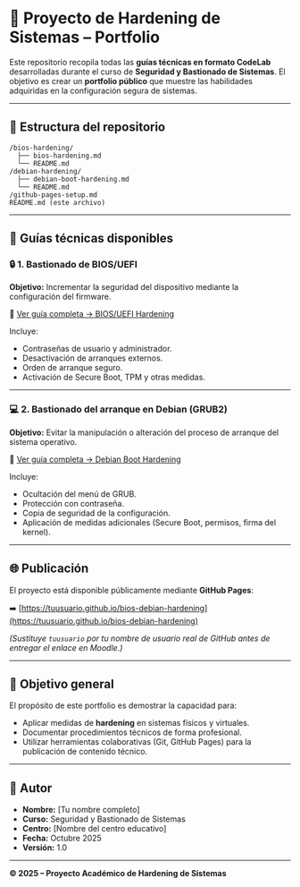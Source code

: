 # 🧱 Proyecto de Hardening de Sistemas – Portfolio

Este repositorio recopila todas las **guías técnicas en formato CodeLab** desarrolladas durante el curso de **Seguridad y Bastionado de Sistemas**.
El objetivo es crear un **portfolio público** que muestre las habilidades adquiridas en la configuración segura de sistemas.

---

## 📂 Estructura del repositorio

```
/bios-hardening/
  ├── bios-hardening.md
  └── README.md
/debian-hardening/
  ├── debian-boot-hardening.md
  └── README.md
/github-pages-setup.md
README.md (este archivo)
```

---

## 🧩 Guías técnicas disponibles

### 🔒 1. Bastionado de BIOS/UEFI

**Objetivo:** Incrementar la seguridad del dispositivo mediante la configuración del firmware.

📘 [Ver guía completa → BIOS/UEFI Hardening](https://tuusuario.github.io/bios-debian-hardening/bios-hardening)

Incluye:

* Contraseñas de usuario y administrador.
* Desactivación de arranques externos.
* Orden de arranque seguro.
* Activación de Secure Boot, TPM y otras medidas.

---

### 💻 2. Bastionado del arranque en Debian (GRUB2)

**Objetivo:** Evitar la manipulación o alteración del proceso de arranque del sistema operativo.

📘 [Ver guía completa → Debian Boot Hardening](https://tuusuario.github.io/bios-debian-hardening/debian-boot-hardening)

Incluye:

* Ocultación del menú de GRUB.
* Protección con contraseña.
* Copia de seguridad de la configuración.
* Aplicación de medidas adicionales (Secure Boot, permisos, firma del kernel).

---

## 🌐 Publicación

El proyecto está disponible públicamente mediante **GitHub Pages**:

➡️ [https://tuusuario.github.io/bios-debian-hardening](https://tuusuario.github.io/bios-debian-hardening)

*(Sustituye `tuusuario` por tu nombre de usuario real de GitHub antes de entregar el enlace en Moodle.)*

---

## 🧠 Objetivo general

El propósito de este portfolio es demostrar la capacidad para:

* Aplicar medidas de **hardening** en sistemas físicos y virtuales.
* Documentar procedimientos técnicos de forma profesional.
* Utilizar herramientas colaborativas (Git, GitHub Pages) para la publicación de contenido técnico.

---

## 👤 Autor

* **Nombre:** [Tu nombre completo]
* **Curso:** Seguridad y Bastionado de Sistemas
* **Centro:** [Nombre del centro educativo]
* **Fecha:** Octubre 2025
* **Versión:** 1.0

---

**© 2025 – Proyecto Académico de Hardening de Sistemas**
